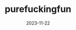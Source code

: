 ---
title: purefuckingfun
description: Organizing OPEN JAM SESSIONS and making sounds.
emoji: 🥁
date: 2023-11-22
year: 2022 -> 3000
image: ojs-01-topdown.jpeg
links:
    Images: https://photos.app.goo.gl/vVSBPggwpnJ4sDgJ6
    Instagram: https://www.instagram.com/purefuckingfun/
    Discord: https://discord.gg/bk8qEs56fr
    Soundcloud: https://soundcloud.com/pure-fucking-fun
tags:
    - music
---